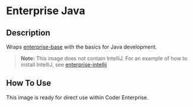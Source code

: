 # Enterprise Java

## Description

Wraps [enterprise-base](../base/README.md) with the basics for Java development.

> **Note:** This image does not contain IntelliJ. For an example of how to
> install IntelliJ, see [enterprise-intellij](../intellij/README.md)

## How To Use

This image is ready for direct use within Coder Enterprise.
